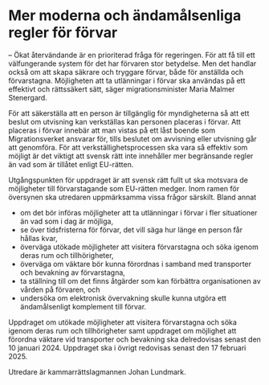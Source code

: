 # Mer moderna och ändamålsenliga regler för förvar

– Ökat återvändande är en prioriterad fråga för regeringen. För att få till ett välfungerande system för det har förvaren stor betydelse. Men det handlar också om att skapa säkrare och tryggare förvar, både för anställda och förvarstagna. Möjligheten att ta utlänningar i förvar ska användas på ett effektivt och rättssäkert sätt, säger migrationsminister Maria Malmer Stenergard.

För att säkerställa att en person är tillgänglig för myndigheterna så att ett beslut om utvisning kan verkställas kan personen placeras i förvar. Att placeras i förvar innebär att man vistas på ett låst boende som Migrationsverket ansvarar för, tills beslutet om avvisning eller utvisning går att genomföra. För att verkställighetsprocessen ska vara så effektiv som möjligt är det viktigt att svensk rätt inte innehåller mer begränsande regler än vad som är tillåtet enligt EU-rätten.

Utgångspunkten för uppdraget är att svensk rätt fullt ut ska motsvara de möjligheter till förvarstagande som EU-rätten medger. Inom ramen för översynen ska utredaren uppmärksamma vissa frågor särskilt. Bland annat

* om det bör införas möjligheter att ta utlänningar i förvar i fler situationer än vad som i dag är möjliga,
* se över tidsfristerna för förvar, det vill säga hur länge en person får hållas kvar,
* överväga utökade möjligheter att visitera förvarstagna och söka igenom deras rum och tillhörigheter,
* överväga om väktare bör kunna förordnas i samband med transporter och bevakning av förvarstagna,
* ta ställning till om det finns åtgärder som kan förbättra organisationen av vården på förvaren, och
* undersöka om elektronisk övervakning skulle kunna utgöra ett ändamålsenligt komplement till förvar.

Uppdraget om utökade möjligheter att visitera förvarstagna och söka igenom deras rum och tillhörigheter samt uppdraget om möjlighet att förordna väktare vid transporter och bevakning ska delredovisas senast den 10 januari 2024. Uppdraget ska i övrigt redovisas senast den 17 februari 2025.

Utredare är kammarrättslagmannen Johan Lundmark.
